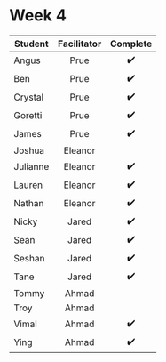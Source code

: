# Week 4

| Student | Facilitator | Complete |
| ------- | :---------: | :------: |
| Angus |     Prue      |   ✔️        |
| Ben |       Prue      |   ✔️        |
| Crystal |   Prue      |    ✔️       |
| Goretti |   Prue      |    ✔️       |
| James |     Prue      |     ✔️      |
| Joshua |   Eleanor    |            |
| Julianne |   Eleanor  |✔️          |
| Lauren |    Eleanor   | ✔️         |
| Nathan |   Eleanor    |  ✔️        |
| Nicky |    Jared      |✔️|
| Sean |     Jared      |✔️|
| Seshan |    Jared     |  ✔️        | 
| Tane |   Jared        |  ✔️       |
| Tommy |   Ahmad       |          |
| Troy |    Ahmad       |          |
| Vimal |    Ahmad      |  ✔️        |
| Ying |     Ahmad      |    ✔️      |

<!-- ✔️ or ❌ -->

